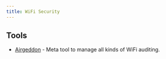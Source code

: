 ```yaml
---
title: WiFi Security
---
```


## Tools

- [Airgeddon](https://github.com/v1s1t0r1sh3r3/airgeddon) - Meta tool to manage
  all kinds of WiFi auditing.
